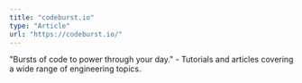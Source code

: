 ```yaml
---
title: "codeburst.io"
type: "Article"
url: "https://codeburst.io/"
---
```


"Bursts of code to power through your day." - Tutorials and articles covering a wide range of engineering topics.
